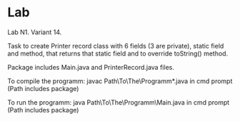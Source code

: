 # Lab
Lab N1. Variant 14. 

Task to create Printer record class with 6 fields (3 are private), static field and method, that returns that static field and to override toString() method.

Package includes Main.java and PrinterRecord.java files.

To compile the programm: javac Path\To\The\Programm\*.java in cmd prompt (Path includes package)

To run the programm: java Path\To\The\Programm\Main.java in cmd prompt (Path includes package)
